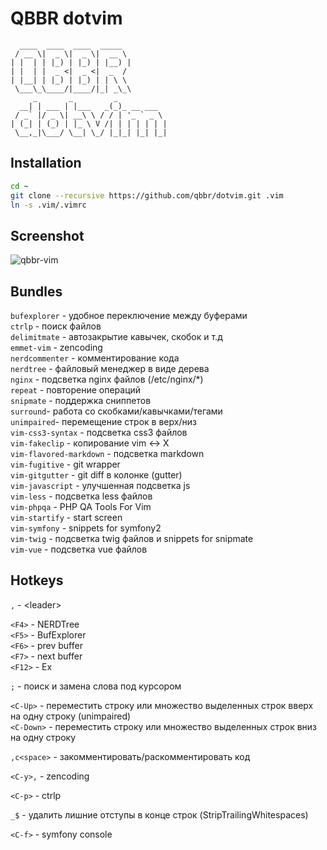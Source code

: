 # QBBR dotvim

	  ____  ____  ____  _____
	 / __ \|  _ \|  _ \|  __ \
	| |  | | |_) | |_) | |__) |
	| |  | |  _ <|  _ <|  _  /
	| |__| | |_) | |_) | | \ \
	 \___\_\____/|____/|_| _\_\
	     _       _         _
	  __| | ___ | |___   _(_)_ __ ___
	 / _` |/ _ \| __\ \ / / | '_ ` _ \
	| (_| | (_) | |_ \ V /| | | | | | |
	 \__,_|\___/ \__| \_/ |_|_| |_| |_|

## Installation

```bash
cd ~
git clone --recursive https://github.com/qbbr/dotvim.git .vim
ln -s .vim/.vimrc
```

## Screenshot

![qbbr-vim](https://i.imgur.com/wU8VET1.png)

## Bundles

`bufexplorer` - удобное переключение между буферами  
`ctrlp` - поиск файлов  
`delimitmate` - автозакрытие кавычек, скобок и т.д  
`emmet-vim` - zencoding  
`nerdcommenter` - комментирование кода  
`nerdtree` - файловый менеджер в виде дерева  
`nginx` - подсветка nginx файлов (/etc/nginx/*)  
`repeat` - повторение операций  
`snipmate` - поддержка сниппетов  
`surround`- работа со скобками/кавычками/тегами  
`unimpaired`- перемещение строк в верх/низ  
`vim-css3-syntax` - подсветка css3 файлов  
`vim-fakeclip` - копирование vim &lt;-&gt; X  
`vim-flavored-markdown` - подсветка markdown  
`vim-fugitive` - git wrapper  
`vim-gitgutter` - git diff в колонке (gutter)  
`vim-javascript` - улучшенная подсветка js  
`vim-less` - подсветка less файлов  
`vim-phpqa` - PHP QA Tools For Vim  
`vim-startify` - start screen  
`vim-symfony` - snippets for symfony2  
`vim-twig` - подсветка twig файлов и snippets for snipmate  
`vim-vue` - подсветка vue файлов

## Hotkeys

`,` - &lt;leader&gt;

`<F4>` - NERDTree  
`<F5>` - BufExplorer  
`<F6>` - prev buffer  
`<F7>` - next buffer  
`<F12>` - Ex

`;` - поиск и замена слова под курсором

`<C-Up>`  - переместить строку или множество выделенных строк вверх на одну строку (unimpaired)  
`<C-Down>` - переместить строку или множество выделенных строк вниз на одну строку

`,c<space>` - закомментировать/раскомментировать код

`<C-y>,` - zencoding

`<C-p>` - ctrlp

`_$` - удалить лишние отступы в конце строк (StripTrailingWhitespaces)

`<C-f>` - symfony console
